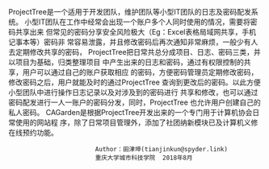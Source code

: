 ProjectTree是一个适用于开发团队，维护团队等小型IT团队的日志及密码配发系统。
小型IT团队在工作中经常会出现一个账户多个人同时使用的情况，需要将密码共享出来
但常见的密码分享安全风险极大（Eg：Excel表格局域网共享，手机记事本等）密码非
常容易泄露，并且修改密码后再次通知非常麻烦，一般少有人去定期修改共享的密码，
ProjectTree把日常共总分成项目、日志、密码三类，并以项目为基础，归类整理项目
中产生出来的日志和密码，通过有权限控制的共享，用户可以通过自己的账户获取相应
的密码，方便密码管理员定期修改密码，修改密码之后，用户就能及时的通过ProjectTree
查询到更改后的密码。以此方便小型团队中进行操作日志记录以及对涉及到的密码进行
共享和修改，也可以通过密码配发进行一人一账户的密码分发，同时，ProjectTree
也允许用户创建自己的私人密码。
CAGarden是根据ProjectTree开发出来的一个专门用于计算机协会日常使用的网站程
序，除了日常项目管理外，添加了社团纳新模块已及计算机义修在线预约功能。


							Author：田津坤(tianjinkun@spyder.link)
							重庆大学城市科技学院	2018年8月
